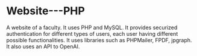 # Website---PHP
A website of a faculty. It uses PHP and MySQL.
It provides securized authentication for different types of users, each user having different possible functionalities.
It uses libraries such as PHPMailer, FPDF, jpgraph. It also uses an API to OpenAI.
